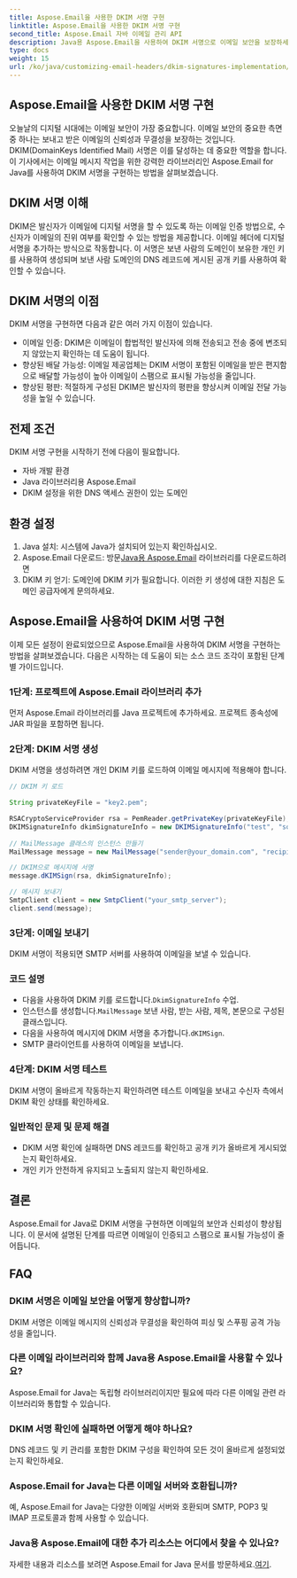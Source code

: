 ```yaml
---
title: Aspose.Email을 사용한 DKIM 서명 구현
linktitle: Aspose.Email을 사용한 DKIM 서명 구현
second_title: Aspose.Email 자바 이메일 관리 API
description: Java용 Aspose.Email을 사용하여 DKIM 서명으로 이메일 보안을 보장하세요. DKIM 구현을 위한 단계별 가이드 및 코드입니다.
type: docs
weight: 15
url: /ko/java/customizing-email-headers/dkim-signatures-implementation/
---
```


## Aspose.Email을 사용한 DKIM 서명 구현

오늘날의 디지털 시대에는 이메일 보안이 가장 중요합니다. 이메일 보안의 중요한 측면 중 하나는 보내고 받은 이메일의 신뢰성과 무결성을 보장하는 것입니다. DKIM(DomainKeys Identified Mail) 서명은 이를 달성하는 데 중요한 역할을 합니다. 이 기사에서는 이메일 메시지 작업을 위한 강력한 라이브러리인 Aspose.Email for Java를 사용하여 DKIM 서명을 구현하는 방법을 살펴보겠습니다.

## DKIM 서명 이해

DKIM은 발신자가 이메일에 디지털 서명을 할 수 있도록 하는 이메일 인증 방법으로, 수신자가 이메일의 진위 여부를 확인할 수 있는 방법을 제공합니다. 이메일 헤더에 디지털 서명을 추가하는 방식으로 작동합니다. 이 서명은 보낸 사람의 도메인이 보유한 개인 키를 사용하여 생성되며 보낸 사람 도메인의 DNS 레코드에 게시된 공개 키를 사용하여 확인할 수 있습니다.

## DKIM 서명의 이점

DKIM 서명을 구현하면 다음과 같은 여러 가지 이점이 있습니다.
- 이메일 인증: DKIM은 이메일이 합법적인 발신자에 의해 전송되고 전송 중에 변조되지 않았는지 확인하는 데 도움이 됩니다.
- 향상된 배달 가능성: 이메일 제공업체는 DKIM 서명이 포함된 이메일을 받은 편지함으로 배달할 가능성이 높아 이메일이 스팸으로 표시될 가능성을 줄입니다.
- 향상된 평판: 적절하게 구성된 DKIM은 발신자의 평판을 향상시켜 이메일 전달 가능성을 높일 수 있습니다.

## 전제 조건

DKIM 서명 구현을 시작하기 전에 다음이 필요합니다.
- 자바 개발 환경
- Java 라이브러리용 Aspose.Email
- DKIM 설정을 위한 DNS 액세스 권한이 있는 도메인

## 환경 설정

1. Java 설치: 시스템에 Java가 설치되어 있는지 확인하십시오.
2.  Aspose.Email 다운로드: 방문[Java용 Aspose.Email](https://products.aspose.com/email/java/) 라이브러리를 다운로드하려면
3. DKIM 키 얻기: 도메인에 DKIM 키가 필요합니다. 이러한 키 생성에 대한 지침은 도메인 공급자에게 문의하세요.

## Aspose.Email을 사용하여 DKIM 서명 구현

이제 모든 설정이 완료되었으므로 Aspose.Email을 사용하여 DKIM 서명을 구현하는 방법을 살펴보겠습니다. 다음은 시작하는 데 도움이 되는 소스 코드 조각이 포함된 단계별 가이드입니다.

### 1단계: 프로젝트에 Aspose.Email 라이브러리 추가

먼저 Aspose.Email 라이브러리를 Java 프로젝트에 추가하세요. 프로젝트 종속성에 JAR 파일을 포함하면 됩니다.

### 2단계: DKIM 서명 생성

DKIM 서명을 생성하려면 개인 DKIM 키를 로드하여 이메일 메시지에 적용해야 합니다.

```java
// DKIM 키 로드

String privateKeyFile = "key2.pem";

RSACryptoServiceProvider rsa = PemReader.getPrivateKey(privateKeyFile);
DKIMSignatureInfo dkimSignatureInfo = new DKIMSignatureInfo("test", "some_email.com");
 
// MailMessage 클래스의 인스턴스 만들기
MailMessage message = new MailMessage("sender@your_domain.com", "recipient@recipient_domain.com", "Subject", "Body");

// DKIM으로 메시지에 서명
message.dKIMSign(rsa, dkimSignatureInfo);

// 메시지 보내기
SmtpClient client = new SmtpClient("your_smtp_server");
client.send(message);
```

### 3단계: 이메일 보내기

DKIM 서명이 적용되면 SMTP 서버를 사용하여 이메일을 보낼 수 있습니다.

### 코드 설명

-  다음을 사용하여 DKIM 키를 로드합니다.`DkimSignatureInfo` 수업.
-  인스턴스를 생성합니다.`MailMessage` 보낸 사람, 받는 사람, 제목, 본문으로 구성된 클래스입니다.
-  다음을 사용하여 메시지에 DKIM 서명을 추가합니다.`dKIMSign`.
- SMTP 클라이언트를 사용하여 이메일을 보냅니다.

### 4단계: DKIM 서명 테스트

DKIM 서명이 올바르게 작동하는지 확인하려면 테스트 이메일을 보내고 수신자 측에서 DKIM 확인 상태를 확인하세요.

### 일반적인 문제 및 문제 해결

- DKIM 서명 확인에 실패하면 DNS 레코드를 확인하고 공개 키가 올바르게 게시되었는지 확인하세요.
- 개인 키가 안전하게 유지되고 노출되지 않는지 확인하세요.

## 결론

Aspose.Email for Java로 DKIM 서명을 구현하면 이메일의 보안과 신뢰성이 향상됩니다. 이 문서에 설명된 단계를 따르면 이메일이 인증되고 스팸으로 표시될 가능성이 줄어듭니다.

## FAQ

### DKIM 서명은 이메일 보안을 어떻게 향상합니까?

DKIM 서명은 이메일 메시지의 신뢰성과 무결성을 확인하여 피싱 및 스푸핑 공격 가능성을 줄입니다.

### 다른 이메일 라이브러리와 함께 Java용 Aspose.Email을 사용할 수 있나요?

Aspose.Email for Java는 독립형 라이브러리이지만 필요에 따라 다른 이메일 관련 라이브러리와 통합할 수 있습니다.

### DKIM 서명 확인에 실패하면 어떻게 해야 하나요?

DNS 레코드 및 키 관리를 포함한 DKIM 구성을 확인하여 모든 것이 올바르게 설정되었는지 확인하세요.

### Aspose.Email for Java는 다른 이메일 서버와 호환됩니까?

예, Aspose.Email for Java는 다양한 이메일 서버와 호환되며 SMTP, POP3 및 IMAP 프로토콜과 함께 사용할 수 있습니다.

### Java용 Aspose.Email에 대한 추가 리소스는 어디에서 찾을 수 있나요?

자세한 내용과 리소스를 보려면 Aspose.Email for Java 문서를 방문하세요.[여기](https://reference.aspose.com/email/java/).